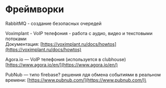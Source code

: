 # Фреймворки

RabbitMQ - создание безопасных очередей

Voximplant - VoIP телефония - работа с аудио, видео и текстовыми потоками\
Документация: [https://voximplant.ru/docs/howtos](https://voximplant.ru/docs/howtos)

Agora.io — VoIP телефония (используется в clubhouse) [https://www.agora.io/en/](https://www.agora.io/en/)

PubNub — типо firebase? решения лдя обмена событиями в реальном времени: [https://www.pubnub.com/](https://www.pubnub.com/)\


&#x20;



